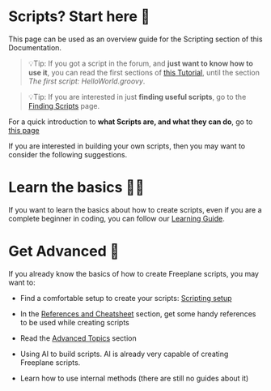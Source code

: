 # Scripts? Start here 🤖

This page can be used as an overview guide for the Scripting section of this Documentation.

> 💡Tip:
> If you got a script in the forum, and **just want to know how to use it**, you can read the first sections of [this Tutorial](Scripting.md), until the section _The first script: HelloWorld.groovy_.

> 💡Tip:
> If you are interested in just **finding useful scripts**, go to the [Finding Scripts](Finding_useful_scripts.md) page.

For a quick introduction to **what Scripts are, and what they can do**, go to [this page](What_are_scripts_and_what_they_do.md)

If you are interested in building your own scripts, then you may want to consider the following suggestions.

# Learn the basics 👨‍🏫

If you want to learn the basics about how to create scripts, even if you are a complete beginner in coding, you can follow our [Learning Guide](Learning_guide.md).


# Get Advanced 🚀
If you already know the basics of how to create Freeplane scripts, you may want to:

- Find a comfortable setup to create your scripts: [Scripting setup](Scripting_environment_setup.md)

- In the [References and Cheatsheet](References_and_Cheatsheet.md) section, get some handy references to be used while creating scripts

- Read the [Advanced Topics](advanced_topics.md) section

- Using AI to build scripts. AI is already very capable of creating Freeplane scripts.

- Learn how to use internal methods (there are still no guides about it)


